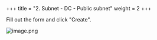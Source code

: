 +++
title = "2. Subnet - DC - Public subnet"
weight = 2
+++


Fill out the form and click "Create".


![image.png](/images/004-iv-setup-vpc-dc-resources/15-413867-image.png)


